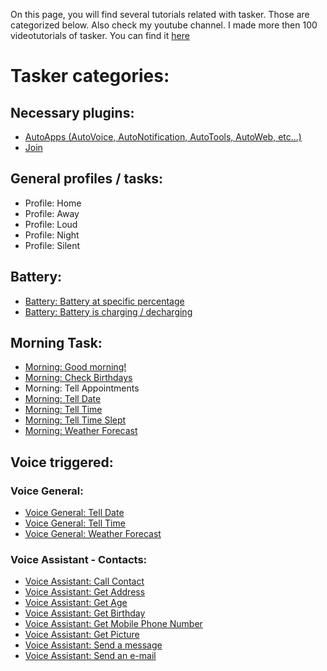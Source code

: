 On this page, you will find several tutorials related with tasker.
Those are categorized below.
Also check my youtube channel. I made more then 100 videotutorials of tasker. You can find it [here](https://www.youtube.com/watch?v=N3N76aA9D5U&list=PLxgX2--RzNFwmxlBsSD1NsWv2j9b7mHbM)

# Tasker categories:

## Necessary plugins:
- [AutoApps (AutoVoice, AutoNotification, AutoTools, AutoWeb, etc...)](https://play.google.com/store/apps/details?id=com.joaomgcd.autoappshub)
- [Join](https://play.google.com/store/apps/details?id=com.joaomgcd.join)

## General profiles / tasks:
- Profile: Home
- Profile: Away
- Profile: Loud
- Profile: Night
- Profile: Silent

## Battery:
- [Battery: Battery at specific percentage](battery/battery_specific_percent.md) 
- [Battery: Battery is charging / decharging](battery/battery_charge_decharge.md)

## Morning Task:
- [Morning: Good morning!](autovoice/general/good_morning.md)
- [Morning: Check Birthdays](autovoice/general/check_birthday.md)
- Morning: Tell Appointments
- [Morning: Tell Date](autovoice/general/tell_date.md)
- [Morning: Tell Time](autovoice/general/tell_time.md)
- [Morning: Tell Time Slept](autovoice/general/tell_time_slept.md)
- [Morning: Weather Forecast](autovoice/general/tell_weather.md)

## Voice triggered:
### Voice General:
- [Voice General: Tell Date](autovoice/general/tell_date.md)
- [Voice General: Tell Time](autovoice/general/tell_time.md)
- [Voice General: Weather Forecast](autovoice/general/tell_weather.md)

### Voice Assistant - Contacts:
- [Voice Assistant: Call Contact](autovoice/contacts/call_contact.md)
- [Voice Assistant: Get Address](autovoice/contacts/get_address.md)
- [Voice Assistant: Get Age](autovoice/contacts/get_age.md)
- [Voice Assistant: Get Birthday](autovoice/contacts/get_birthday.md)
- [Voice Assistant: Get Mobile Phone Number](autovoice/contacts/get_mobile_number.md)
- [Voice Assistant: Get Picture](autovoice/contacts/get_picture.md)
- [Voice Assistant: Send a message](autovoice/contacts/send_message.md)
- [Voice Assistant: Send an e-mail](autovoice/contacts/send_email.md)
